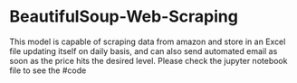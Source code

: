 # BeautifulSoup-Web-Scraping
This model is capable of scraping data from amazon and store in an Excel file updating itself on daily basis, and can also send automated email as soon as the price hits the desired level. Please check the jupyter notebook file to see the #code

